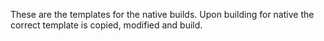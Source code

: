 These are the templates for the native builds. Upon building for native the correct template is copied, modified and build.
